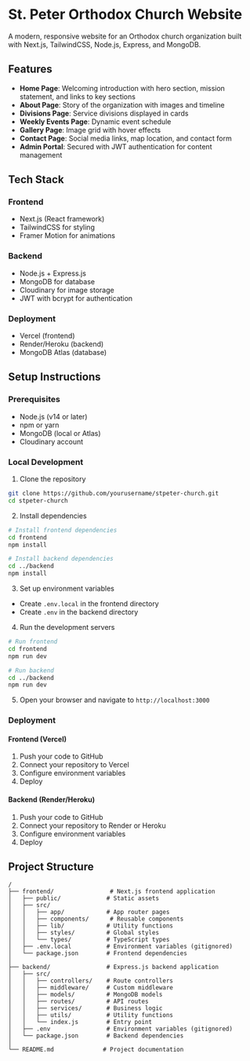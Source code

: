 # St. Peter Orthodox Church Website

A modern, responsive website for an Orthodox church organization built with Next.js, TailwindCSS, Node.js, Express, and MongoDB.

## Features

- **Home Page**: Welcoming introduction with hero section, mission statement, and links to key sections
- **About Page**: Story of the organization with images and timeline
- **Divisions Page**: Service divisions displayed in cards
- **Weekly Events Page**: Dynamic event schedule
- **Gallery Page**: Image grid with hover effects
- **Contact Page**: Social media links, map location, and contact form
- **Admin Portal**: Secured with JWT authentication for content management

## Tech Stack

### Frontend
- Next.js (React framework)
- TailwindCSS for styling
- Framer Motion for animations

### Backend
- Node.js + Express.js
- MongoDB for database
- Cloudinary for image storage
- JWT with bcrypt for authentication

### Deployment
- Vercel (frontend)
- Render/Heroku (backend)
- MongoDB Atlas (database)

## Setup Instructions

### Prerequisites
- Node.js (v14 or later)
- npm or yarn
- MongoDB (local or Atlas)
- Cloudinary account

### Local Development

1. Clone the repository
```bash
git clone https://github.com/yourusername/stpeter-church.git
cd stpeter-church
```

2. Install dependencies
```bash
# Install frontend dependencies
cd frontend
npm install

# Install backend dependencies
cd ../backend
npm install
```

3. Set up environment variables
- Create `.env.local` in the frontend directory
- Create `.env` in the backend directory

4. Run the development servers
```bash
# Run frontend
cd frontend
npm run dev

# Run backend
cd ../backend
npm run dev
```

5. Open your browser and navigate to `http://localhost:3000`

### Deployment

#### Frontend (Vercel)
1. Push your code to GitHub
2. Connect your repository to Vercel
3. Configure environment variables
4. Deploy

#### Backend (Render/Heroku)
1. Push your code to GitHub
2. Connect your repository to Render or Heroku
3. Configure environment variables
4. Deploy

## Project Structure

```
/
├── frontend/                # Next.js frontend application
│   ├── public/             # Static assets
│   ├── src/
│   │   ├── app/            # App router pages
│   │   ├── components/      # Reusable components
│   │   ├── lib/            # Utility functions
│   │   ├── styles/         # Global styles
│   │   └── types/          # TypeScript types
│   ├── .env.local          # Environment variables (gitignored)
│   └── package.json        # Frontend dependencies
│
├── backend/                # Express.js backend application
│   ├── src/
│   │   ├── controllers/    # Route controllers
│   │   ├── middleware/     # Custom middleware
│   │   ├── models/         # MongoDB models
│   │   ├── routes/         # API routes
│   │   ├── services/       # Business logic
│   │   ├── utils/          # Utility functions
│   │   └── index.js        # Entry point
│   ├── .env                # Environment variables (gitignored)
│   └── package.json        # Backend dependencies
│
└── README.md              # Project documentation
```